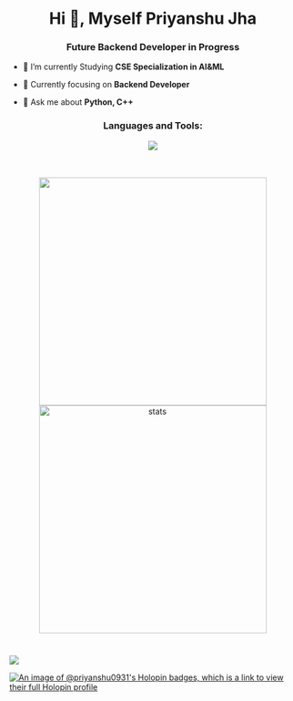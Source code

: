 
<h1 align="center">Hi 👋, Myself Priyanshu Jha</h1>
<h3 align="center">Future Backend Developer in Progress</h3>


- 🔭 I’m currently Studying **CSE Specialization in AI&ML**

- 🌱 Currently focusing on **Backend Developer**

- 💬 Ask me about **Python, C++**
<h3 align="center">Languages and Tools:</h3>
<p align="center"> 
<img src="https://skillicons.dev/icons?i=python,cpp,java,bootstrap,html,css,js,react,mongodb,expressjs,nodejs,tailwind,mysql" ></p>
<br>

<br/>
<div align='center' width="5rem">
     <img   width="400px" src="https://github-readme-stats.vercel.app/api?username=Priyanshu0931&theme=jolly&show_icons=true"/>
    <img  width="400px" src="https://github-readme-streak-stats.herokuapp.com?user=Priyanshu0931&theme=jolly&border_radius=5" alt= "stats"/>
</div>

#



![](https://github.com/Priyanshu0931/Priyanshu0931/blob/main/footer.png)

[![An image of @priyanshu0931's Holopin badges, which is a link to view their full Holopin profile](https://holopin.me/priyanshu0931)](https://holopin.io/@priyanshu0931)


